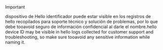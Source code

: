 > [!IMPORTANT]
> <span data-ttu-id="66dd6-101">dispositivo de Hello identificador puede estar visible en los registros de hello recopilados para soporte técnico y solución de problemas, por lo que debe tooavoid seguro de información confidencial al darle el nombre.</span><span class="sxs-lookup"><span data-stu-id="66dd6-101">hello device ID may be visible in hello logs collected for customer support and troubleshooting, so make sure tooavoid any sensitive information while naming it.</span></span>
>